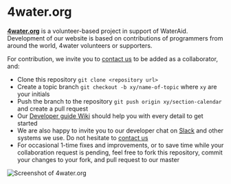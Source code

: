 # 4water.org

**[4water.org](http://4water.org)** is a volunteer-based project in support of WaterAid. Development of our website is based on contributions of programmers from around the world, 4water volunteers or supporters.

For contribution, we invite you to [contact us](mailto:laci.marsik@gmail.com) to be added as a collaborator, and:

- Clone this repository `git clone <repository url>`
- Create a topic branch `git checkout -b xy/name-of-topic` where `xy` are your initials
- Push the branch to the repository `git push origin xy/section-calendar` and create a pull request
- Our [Developer guide Wiki](https://github.com/lacimarsik/4water.org/wiki) should help you with every detail to get started
- We are also happy to invite you to our developer chat on [Slack](https://4water.slack.com) and other systems we use. Do not hesitate to [contact us](mailto:laci.marsik@gmail.com)
- For occasional 1-time fixes and improvements, or to save time while your collaboration request is pending, feel free to fork this repository, commit your changes to your fork, and pull request to our master

![Screenshot of 4water.org](http://www.marsik.sk/laci/4water/github/screen.png)